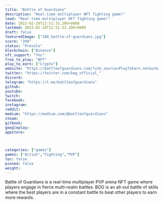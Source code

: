 ```yaml
---
title: "Battle of Guardians"
description: "Real-time multiplayer NFT fighting game!"
lead: "Real-time multiplayer NFT fighting game!"
date: 2022-02-28T12:51:33.206+0800
lastmod: 2022-02-28T12:51:33.206+0800
draft: false
featuredImage: ["100_battle-of-guardians.jpg"]
score: "260"
status: "Presale"
blockchain: ["Binance"]
nft_support: "Yes"
free_to_play: "NFT"
play_to_earn: ["Crypto"]
website: "https://battleofguardians.com/?utm_source=PlayToEarn.net&utm_medium=organic&utm_campaign=gamepage"
twitter: "https://twitter.com/bog_official_"
discord: 
telegram: "https://t.me/battleofguardians"
github: 
youtube: 
twitch: 
facebook: 
instagram: 
reddit: 
medium: "https://medium.com/@battleofguardians"
steam: 
gitbook: 
googleplay: 
appstore: 

  
    
categories: ["games"]
games: ["Action","Fighting","PVP"]
toc: false
pinned: false
weight: 
---
```

Battle of Guardians is a real-time multiplayer PVP arena NFT game where players engage in fierce multi-realm battles. BOG is an all-out battle of skills where the best players are in a constant battle to beat other players to earn more rewards.